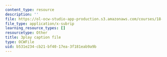 ```yaml
---
content_type: resource
description: ''
file: https://ol-ocw-studio-app-production.s3.amazonaws.com/courses/18-01sc-single-variable-calculus-fall-2010/b531e234cb21bf4017ea3f181eab9a9b_HgEqXhsIq_g.srt
file_type: application/x-subrip
learning_resource_types: []
resourcetype: Other
title: 3play caption file
type: OCWFile
uid: b531e234-cb21-bf40-17ea-3f181eab9a9b
---
```

